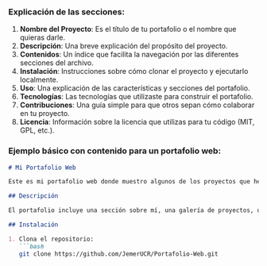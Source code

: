 
### Explicación de las secciones:
1. **Nombre del Proyecto**: Es el título de tu portafolio o el nombre que quieras darle.
2. **Descripción**: Una breve explicación del propósito del proyecto.
3. **Contenidos**: Un índice que facilita la navegación por las diferentes secciones del archivo.
4. **Instalación**: Instrucciones sobre cómo clonar el proyecto y ejecutarlo localmente.
5. **Uso**: Una explicación de las características y secciones del portafolio.
6. **Tecnologías**: Las tecnologías que utilizaste para construir el portafolio.
7. **Contribuciones**: Una guía simple para que otros sepan cómo colaborar en tu proyecto.
8. **Licencia**: Información sobre la licencia que utilizas para tu código (MIT, GPL, etc.).

### Ejemplo básico con contenido para un portafolio web:

```md
# Mi Portafolio Web

Este es mi portafolio web donde muestro algunos de los proyectos que he desarrollado, así como mis habilidades en diseño y desarrollo web.

## Descripción

El portafolio incluye una sección sobre mí, una galería de proyectos, un resumen de mis habilidades y un formulario de contacto.

## Instalación

1. Clona el repositorio:
   ```bash
   git clone https://github.com/JemerUCR/Portafolio-Web.git
